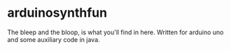 # arduinosynthfun

The bleep and the bloop, is what you'll find in here.
Written for arduino uno and some auxiliary code in java.
